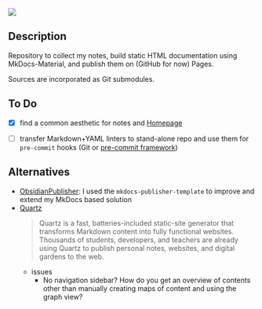 <img src="https://img.shields.io/badge/Material_for_MkDocs-526CFE?style=for-the-badge&logo=MaterialForMkDocs&logoColor=white" />

## Description

Repository to collect my notes, build static HTML documentation using MkDocs-Material, and publish them on (GitHub for now) Pages.

Sources are incorporated as Git submodules.


## To Do

- [x] find a common aesthetic for notes and [Homepage](https://sebastianerfort.github.io)
- [ ] transfer Markdown+YAML linters to stand-alone repo and use them for `pre-commit` hooks (Git or [pre-commit framework](https://pre-commit.com/))


## Alternatives

- [ObsidianPublisher](https://github.com/ObsidianPublisher/mkdocs-publisher-template): I used the `mkdocs-publisher-template` to improve and extend my MkDocs based solution
- [Quartz](https://quartz.jzhao.xyz/)
    > Quartz is a fast, batteries-included static-site generator that transforms Markdown content into fully functional websites. Thousands of students, developers, and teachers are already using Quartz to publish personal notes, websites, and digital gardens to the web.
    - issues
        - No navigation sidebar? How do you get an overview of contents other than manually creating maps of content and using the graph view?
